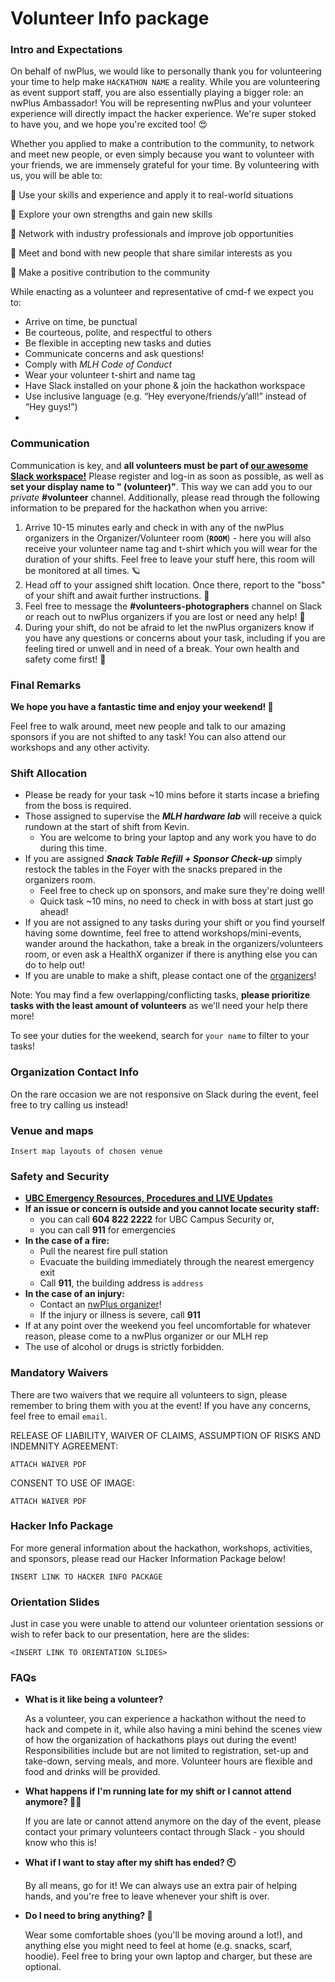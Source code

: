 # Volunteer Info package

### Intro and Expectations
On behalf of nwPlus, we would like to personally thank you for volunteering your time to help make `HACKATHON NAME` a reality. While you are volunteering as event support staff, you are also essentially playing a bigger role: an nwPlus Ambassador! You will be representing nwPlus and your volunteer experience will directly impact the hacker experience. We're super stoked to have you, and we hope you're excited too! 😍

Whether you applied to make a contribution to the community, to network and meet new people, or even simply because you want to volunteer with your friends, we are immensely grateful for your time. By volunteering with us, you will be able to:

📝 Use your skills and experience and apply it to real-world situations

💪 Explore your own strengths and gain new skills

👔 Network with industry professionals and improve job opportunities

🧠 Meet and bond with new people that share similar interests as you

🌟 Make a positive contribution to the community

While enacting as a volunteer and representative of cmd-f we expect you to:

- Arrive on time, be punctual
- Be courteous, polite, and respectful to others
- Be flexible in accepting new tasks and duties
- Communicate concerns and ask questions!
- Comply with *MLH Code of Conduct*
- Wear your volunteer t-shirt and name tag
- Have Slack installed on your phone & join the hackathon workspace
- Use inclusive language (e.g. “Hey everyone/friends/y’all!” instead of “Hey guys!”)
- 
### Communication

Communication is key, and **all volunteers must be part of [our awesome Slack workspace!](https://bit.ly/2P0IqMC)** Please register and log-in as soon as possible, as well as **set your display name to "<insert name here> (volunteer)"**. This way we can add you to our *private* **#volunteer** channel. Additionally, please read through the following information to be prepared for the hackathon when you arrive:

1. Arrive 10-15 minutes early and check in with any of the nwPlus organizers in the Organizer/Volunteer room (**`ROOM`**) - here you will also receive your volunteer name tag and t-shirt which you will wear for the duration of your shifts. Feel free to leave your stuff here, this room will be monitored at all times. 🪐
2. Head off to your assigned shift location. Once there, report to the "boss" of your shift and await further instructions. 🌝
3. Feel free to message the **#volunteers-photographers** channel on Slack or reach out to nwPlus organizers if you are lost or need any help! 🙋
4. During your shift, do not be afraid to let the nwPlus organizers know if you have any questions or concerns about your task, including if you are feeling tired or unwell and in need of a break. Your own health and safety come first! 💪

### Final Remarks

**We hope you have a fantastic time and enjoy your weekend! 🎊**

Feel free to walk around, meet new people and talk to our amazing sponsors if you are not shifted to any task! You can also attend our workshops and any other activity. 

### Shift Allocation
 - Please be ready for your task ~10 mins before it starts incase a briefing from the boss is required.
 - Those assigned to supervise the ***MLH hardware lab*** will receive a quick rundown at the start of shift from Kevin.
     - You are welcome to bring your laptop and any work you have to do during this time.
 - If you are assigned ***Snack Table Refill + Sponsor Check-up*** simply restock the tables in the Foyer with the snacks prepared in the organizers room.
     - Feel free to check up on sponsors, and make sure they're doing well!
     - Quick task ~10 mins, no need to check in with boss at start just go ahead!
 - If you are not assigned to any tasks during your shift or you find yourself having some downtime, feel free to attend workshops/mini-events, wander around the hackathon, take a break in the organizers/volunteers room, or even ask a HealthX organizer if there is anything else you can do to help out!
 - If you are unable to make a shift, please contact one of the [organizers](https://www.notion.so/nwplus/Organizer-Contact-Info-879ff9c154e240679c19183a735cf503)!

 Note: You may find a few overlapping/conflicting tasks, **please prioritize tasks with the least amount of volunteers** as we'll need your help there more!

 To see your duties for the weekend, search for `your name` to filter to your tasks!

 ### <LINK TO MAIN SCHEDULE AND FILTER BY VOLUNTEER>

### Organization Contact Info

On the rare occasion we are not responsive on Slack during the event, feel free to try calling us instead!

### Venue and maps
`Insert map layouts of chosen venue`

### Safety and Security
  - [**UBC Emergency Resources, Procedures and LIVE Updates**](https://www.ubc.ca/emergency/)
  - **If an issue or concern is outside and you cannot locate security staff:**
      - you can call **604 822 2222** for UBC Campus Security or,
      - you can call **911** for emergencies
  - **In the case of a fire:**
      - Pull the nearest fire pull station
      - Evacuate the building immediately through the nearest emergency exit
      - Call **911**, the building address is `address`
  - **In the case of an injury:**
      - Contact an [nwPlus organizer](https://www.notion.so/nwplus/Organizer-Contact-Info-879ff9c154e240679c19183a735cf503)!
      - If the injury or illness is severe, call **911**
  - If at any point over the weekend you feel uncomfortable for whatever reason, please come to a nwPlus organizer or our MLH rep
  - The use of alcohol or drugs is strictly forbidden.

### Mandatory Waivers

There are two waivers that we require all volunteers to sign, please remember to bring them with you at the event! If you have any concerns, feel free to email `email`.

RELEASE OF LIABILITY, WAIVER OF CLAIMS, ASSUMPTION OF RISKS AND INDEMNITY AGREEMENT:

`ATTACH WAIVER PDF`

CONSENT TO USE OF IMAGE:

`ATTACH WAIVER PDF`

### Hacker Info Package

For more general information about the hackathon, workshops, activities, and sponsors, please read our Hacker Information Package below!

`INSERT LINK TO HACKER INFO PACKAGE`

### Orientation Slides

Just in case you were unable to attend our volunteer orientation sessions or wish to refer back to our presentation, here are the slides:

`<INSERT LINK TO ORIENTATION SLIDES>`

### FAQs
  - **What is it like being a volunteer?**

      As a volunteer, you can experience a hackathon without the need to hack and compete in it, while also having a mini behind the scenes view of how the organization of hackathons plays out during the event! Responsibilities include but are not limited to registration, set-up and take-down, serving meals, and more.  Volunteer hours are flexible and food and drinks will be provided.

  - **What happens if I'm running late for my shift or I cannot attend anymore? 🏃‍♂️**

      If you are late or cannot attend anymore on the day of the event, please contact your primary volunteers contact through Slack - you should know who this is! 

  - **What if I want to stay after my shift has ended? 🕙**

      By all means, go for it! We can always use an extra pair of helping hands, and you're free to leave whenever your shift is over. 

  - **Do I need to bring anything? 🎒**

      Wear some comfortable shoes (you'll be moving around a lot!), and anything else you might need to feel at home (e.g. snacks, scarf, hoodie). Feel free to bring your own laptop and charger, but these are optional. 